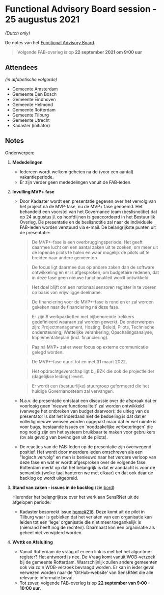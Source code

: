 # Functional Advisory Board session - 25 augustus 2021

_(Dutch only)_

De notes van het [Functional Advisory Board](../FAB.md).

> Volgende FAB-overleg is op **22 september 2021 om 9:00 uur**

## Attendees

_(in alfabetische volgorde)_

- Gemeente Amsterdam
- Gemeente Den Bosch
- Gemeente Eindhoven
- Gemeente Helmond
- Gemeente Rotterdam
- Gemeente Tilburg
- Gemeente Utrecht
- Kadaster (initiator)

## Notes

Onderwerpen:

1. **Mededelingen**
     
     - Iedereen wordt welkom geheten na de (voor een aantal) vakantieperiode.
     - Er zijn verder geen mededelingen vanuit de FAB-leden.

2. **Invulling MVP+ fase**

    - Door Kadaster wordt een presentatie gegeven over het vervolg van het project ná de MVP-fase, nu de MVP+ fase genoemd. Het behandeld een voorstel van het Governance team (beslisnotitie) dat op 24 augustus jl. op hoofdlijnen is geaccordeerd in het Bestuurlijk Overleg. De presentatie en de beslisnotitie zal naar de individuele FAB-leden worden verstuurd via e-mail. De belangrijkste punten uit de presentatie:

        > De MVP+-fase is een overbruggingsperiode. Het geeft daarmee lucht om een aantal zaken uit te zoeken, om meer uit de lopende pilots te halen en waar mogelijk de pilots uit te breiden naar andere gemeenten.
        
        > De focus ligt daarmee dus op andere zaken dan de software ontwikkeling en er is afgesproken, om budgetaire redenen, dat in deze fase geen nieuwe functionaliteit wordt ontwikkeld. 
        
        > Het doel blijft om een nationaal sensoren register in te voeren op basis van vrijwiligge deelname.
        
        > De financiering voor de MVP+-fase is rond en er zal worden gekeken naar de financiering ná deze fase.
        
        > Er zijn 8 werkpakketten met bijbehorende trekkers gedefinieerd waaraan zal worden gewerkt. De onderwerpen zijn: Projectmanagement, Hosting, Beleid, Pilots, Technische ondersteuning, Wettelijke verankering, Opschalingsanalyse, Implementatieplan (incl. financiering).
        
        > Pas ná MVP+ zal er weer focus op externe communicatie gelegd worden.
        
        > De MVP+-fase duurt tot en met 31 maart 2022.
        
        > Het opdrachtgeverschap ligt bij BZK die ook de projectleider (dagelijkse leiding) levert.
        
        > Er wordt een (bestuurlijke) stuurgroep geformeerd die het huidige Governanceteam zal vervangen.
          
    - N.a.v. de presentatie ontstaat een discussie over de afspraak dat er voorlopig geen 'nieuwe functionaliteit' zal worden ontwikkeld (vanwege het ontbreken van budget daarvoor): de uitleg van de presentator is dat het inderdaad niet de bedoeling is dat dat er volledig nieuwe wensen worden opgepakt maar dat er wel ruimte is voor bugs, bestaande issues en 'noodzakelijke verbeteringen' die nog nodig zijn om het systeem bruikbaar te maken voor gebruikers (bv als gevolg van bevindigen uit de pilots).
    
    - De reacties van de FAB-leden op de presentatie zijn overwegend positief. Het wordt door meerdere leden omschreven als een "logisch vervolg" en men is benieuwd naar het verdere verloop van deze fase en wat er wordt afgesproken over de volgende fase. Rotterdam merkt op dat het belangrijk is dat er aandacht is voor de semantiek (welke taal hanteren we met elkaar) en dat ook daar de backlog op wordt uitgebreid.
          
3. **Stand van zaken - issues in de backlog** (zie [bord](https://github.com/orgs/kadaster-labs/projects/1))
   
     Hieronder het belangrijkste over het werk aan SensRNet uit de afgelopen periode:
   
      - Kadaster bespreekt issue [home#216](https://github.com/kadaster-labs/sensrnet-home/issues/216). Deze komt uit de pilot in Tilburg waar is gebleken dat het verlaten van een organisatie kan leiden tot een 'lege' organisatie die niet meer toegankelijk is (niemand heeft nog de rechten). Daarnaast kon een organisatie als geheel niet verwijderd worden.

4. **Wvttk en Afsluiting**
   
     - Vanuit Rotterdam de vraag of er een link is met het het algoritme-register? Het antwoord is nee. De Vraag komt vanuit WOB-verzoek bij de gemeente Rotterdam. Waarschijnlijk zullen andere gemeenten ook via zo'n WOB-verzoek bevraagd worden. Er kan in ieder geval verwezen worden naar de 'GitHub-website' van SensRNet die alle relevante informatie bevat.
     - Tot zover, volgende FAB-overleg is op **22 september van 9:00 - 10:00 uur**.
